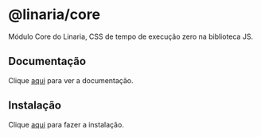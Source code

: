 # @linaria/core

Módulo Core do Linaria, CSS de tempo de execução zero na biblioteca JS.

## Documentação

Clique [aqui](https://github.com/callstack/linaria) para ver a documentação.

## Instalação

Clique [aqui](https://www.npmjs.com/package/@linaria/core) para fazer a instalação.